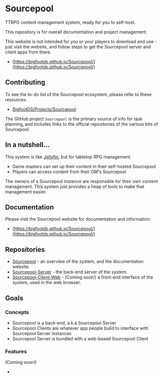 # Sourcepool

TTRPG content management system, ready for you to self-host.

This repository is for overall documentation and project management.

This website is not intended for you or your players to download and use - just visit the website, and follow steps to get the Sourcepool server and client apps from there.

- [https://bigfootds.github.io/Sourcepool/](https://bigfootds.github.io/Sourcepool/)

## Contributing

To see the to-do list of the Sourcepool ecosystem, please refer to these resources:

- [BigfootDS/Projects/Sourcepool](https://github.com/orgs/BigfootDS/projects/5/views/1)

The GitHub project `Sourcepool` is the primary source of info for task planning, and includes links to the official repositories of the various bits of Sourcepool.

## In a nutshell...

This system is like [Jellyfin](https://jellyfin.org/), but for tabletop RPG management. 

- Game masters can set up their content in their self-hosted Sourcepool
- Players can access content from their GM's Sourcepool

The owners of a Sourcepool instance are responsible for their own content management. 
This system just provides a heap of tools to make that management easier.

## Documentation

Please visit the Sourcepool website for documentation and information:

- [https://bigfootds.github.io/Sourcepool/](https://bigfootds.github.io/Sourcepool/)

## Repositories

- [Sourcepool](https://github.com/BigfootDS/Sourcepool/) - an overview of the system, and the documentation website.
- [Sourcepool-Server](https://github.com/BigfootDS/Sourcepool-Server) - the back-end server of the system.
- [Sourcepool-Client-Web]() - (Coming soon!) a front-end interface of the system, used in the web browser.

## Goals

### Concepts

- Sourcepool is a back-end, a.k.a Sourcepool Server
- Sourcepool Clients are whatever app people build to interface with Sourcepool Server instances
- Sourcepool Server is bundled with a web-based Sourcepool Client

### Features

(Coming soon!) 

- 
